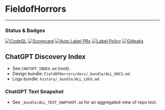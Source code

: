 # FieldofHorrors
---

### Status & Badges
[![CodeQL](https://github.com/mimatt24/FieldofHorrors/actions/workflows/codeql.yml/badge.svg)](https://github.com/mimatt24/FieldofHorrors/actions/workflows/codeql.yml)
[![Scorecard](https://api.securityscorecards.dev/projects/github.com/mimatt24/FieldofHorrors/badge)](https://securityscorecards.dev/viewer/?uri=github.com/mimatt24/FieldofHorrors)
[![Auto Label PRs](https://github.com/mimatt24/FieldofHorrors/actions/workflows/auto-label.yml/badge.svg)](https://github.com/mimatt24/FieldofHorrors/actions/workflows/auto-label.yml)
[![Label Policy](https://github.com/mimatt24/FieldofHorrors/actions/workflows/label-policy.yml/badge.svg)](https://github.com/mimatt24/FieldofHorrors/actions/workflows/label-policy.yml)
[![Gitleaks](https://github.com/mimatt24/FieldofHorrors/actions/workflows/gitleaks.yml/badge.svg)](https://github.com/mimatt24/FieldofHorrors/actions/workflows/gitleaks.yml)

## ChatGPT Discovery Index
- See `CHATGPT_INDEX.md` (root).
- Design bundle: `FieldOfHorrors/docs/_bundle/ALL_DOCS.md`
- Logs bundle: `history/_bundle/ALL_LOGS.md`

### ChatGPT Text Snapshot
- See `_bundle/ALL_TEXT_SNAPSHOT.md` for an aggregated view of repo text.
